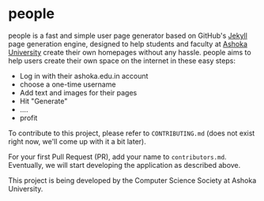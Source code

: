 people
======

people is a fast and simple user page generator based on GitHub's [Jekyll](http://jekyllrb.com) page generation engine, designed to help students and faculty at [Ashoka University](http://ashoka.edu.in) create their own homepages without any hassle. people aims to help users create their own space on the internet in these easy steps:

- Log in with their ashoka.edu.in account
- choose a one-time username
- Add text and images for their pages
- Hit "Generate"
- ....
- profit

To contribute to this project, please refer to `CONTRIBUTING.md` (does not exist right now, we'll come up with it a bit later).

For your first Pull Request (PR), add your name to `contributors.md`. Eventually, we will start developing the application as described above.

This project is being developed by the Computer Science Society at Ashoka University.
